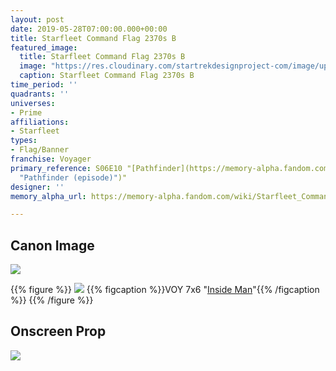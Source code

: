 ```yaml
---
layout: post
date: 2019-05-28T07:00:00.000+00:00
title: Starfleet Command Flag 2370s B
featured_image:
  title: Starfleet Command Flag 2370s B
  image: "https://res.cloudinary.com/startrekdesignproject-com/image/upload/v1565825340/StarfleetCommandFlag2370sB.png"
  caption: Starfleet Command Flag 2370s B
time_period: ''
quadrants: ''
universes:
- Prime
affiliations:
- Starfleet
types:
- Flag/Banner
franchise: Voyager
primary_reference: S06E10 "[Pathfinder](https://memory-alpha.fandom.com/wiki/Pathfinder
  "Pathfinder (episode)")"
designer: ''
memory_alpha_url: https://memory-alpha.fandom.com/wiki/Starfleet_Command

---
```

## Canon Image

![](https://res.cloudinary.com/startrekdesignproject-com/image/upload/v1559078209/StarfleetCommandFlag2370s_AB_-Voyager-InsideMan.jpg)

{{% figure %}}
![](https://res.cloudinary.com/startrekdesignproject-com/image/upload/v1565825666/VOY-7x6-StarfleetCommandFlagBC-1.jpg) {{% figcaption %}}VOY 7x6 "[Inside Man](https://memory-alpha.fandom.com/wiki/Inside_Man "Inside Man (episode)")"{{% /figcaption %}} {{% /figure %}}

## Onscreen Prop

![](https://res.cloudinary.com/startrekdesignproject-com/image/upload/v1565825746/StarfleetCommandFlagB_Prop.jpg)